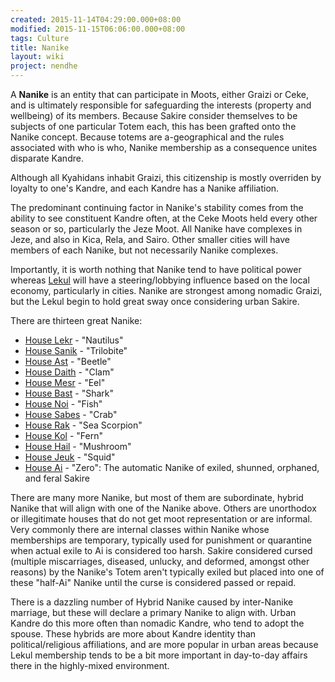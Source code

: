 ```yaml
---
created: 2015-11-14T04:29:00.000+08:00
modified: 2015-11-15T06:06:00.000+08:00
tags: Culture 
title: Nanike
layout: wiki
project: nendhe
---
```


A **Nanike** is an entity that can participate in Moots, either Graizi or Ceke, and is ultimately responsible for safeguarding the interests (property and wellbeing) of its members. Because Sakire consider themselves to be subjects of one particular Totem each, this has been grafted onto the Nanike concept. Because totems are a-geographical and the rules associated with who is who, Nanike membership as a consequence unites disparate Kandre.

Although all Kyahidans inhabit Graizi, this citizenship is mostly overriden by loyalty to one's Kandre, and each Kandre has a Nanike affiliation.

The predominant continuing factor in Nanike's stability comes from the ability to see constituent Kandre often, at the Ceke Moots held every other season or so, particularly the Jeze Moot. All Nanike have complexes in Jeze, and also in Kica, Rela, and Sairo. Other smaller cities will have members of each Nanike, but not necessarily Nanike complexes.

Importantly, it is worth nothing that Nanike tend to have political power whereas [Lekul](/content/kyahida_wiki/wiki/Lekul) will have a steering/lobbying influence based on the local economy, particularly in cities. Nanike are strongest among nomadic Graizi, but the Lekul begin to hold great sway once considering urban Sakire.

There are thirteen great Nanike:

* [House Lekr](/content/kyahida_wiki/wiki/House_Lekr) - "Nautilus"
* [House Sanik](/content/kyahida_wiki/wiki/House_Sanik) - "Trilobite"
* [House Ast](/content/kyahida_wiki/wiki/House_Ast) - "Beetle"
* [House Daith](/content/kyahida_wiki/wiki/House_Daith) - "Clam"
* [House Mesr](/content/kyahida_wiki/wiki/House_Mesr) - "Eel"
* [House Bast](/content/kyahida_wiki/wiki/House_Bast) - "Shark"
* [House Noi](/content/kyahida_wiki/wiki/House_Noi) - "Fish"
* [House Sabes](/content/kyahida_wiki/wiki/House_Sabes) - "Crab"
* [House Rak](/content/kyahida_wiki/wiki/House_Rak) - "Sea Scorpion"
* [House Kol](/content/kyahida_wiki/wiki/House_Kol) - "Fern"
* [House Hail](/content/kyahida_wiki/wiki/House_Hail) - "Mushroom"
* [House Jeuk](/content/kyahida_wiki/wiki/House_Jeuk) - "Squid"
* [House Ai](/content/kyahida_wiki/wiki/House_Ai) - "Zero": The automatic Nanike of exiled, shunned, orphaned, and feral Sakire

There are many more Nanike, but most of them are subordinate, hybrid Nanike that will align with one of the Nanike above. Others are unorthodox or illegitimate houses that do not get moot representation or are informal. Very commonly there are internal classes within Nanike whose memberships are temporary, typically used for punishment or quarantine when actual exile to Ai is considered too harsh. Sakire considered cursed (multiple miscarriages, diseased, unlucky, and deformed, amongst other reasons) by the Nanike's Totem aren't typically exiled but placed into one of these "half-Ai" Nanike until the curse is considered passed or repaid.

There is a dazzling number of Hybrid Nanike caused by inter-Nanike marriage, but these will declare a primary Nanike to align with. Urban Kandre do this more often than nomadic Kandre, who tend to adopt the spouse. These hybrids are more about Kandre identity than political/religious affiliations, and are more popular in urban areas because Lekul membership tends to be a bit more important in day-to-day affairs there in the highly-mixed environment.